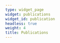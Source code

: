 ```yaml
---
type: widget_page
widget: publications
widget_id: publication
headless: true
weight: 4
title: Publications
---
```

